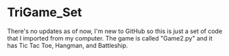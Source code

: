 # TriGame_Set
There's no updates as of now, I'm new to GitHub so this is just a set of code that I imported from my computer.
The game is called "Game2.py" and it has Tic Tac Toe, Hangman, and Battleship.
